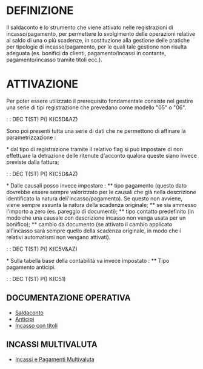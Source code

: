 # DEFINIZIONE

Il saldaconto è lo strumento che viene attivato nelle registrazioni di incasso/pagamento, per permettere lo svolgimento delle operazioni relative al saldo di una o più scadenze, in sostituzione alla gestione delle pratiche per tipologie di incasso/pagamento, per le quali tale gestione non risulta adeguata (es. bonifici da clienti, pagamento/incassi in contante, pagamento/incasso tramite titoli ecc.).

# ATTIVAZIONE
Per poter essere utilizzato il prerequisito fondamentale consiste nel gestire una serie di tipi registrazione che prevedano come modello "05" o "06".

 :  : DEC T(ST) P() K(C5D&AZ)

Sono poi presenti tutta una serie di dati che ne permettono di affinare la parametrizzazione : 

 \* dal tipo di registrazione tramite il relativo flag si può impostare di non effettuare la detrazione delle ritenute d'acconto qualora queste siano invece previste dalla fattura;

 :  : DEC T(ST) P() K(C5D&AZ)

 \* Dalle causali posso invece impostare : 
 \*\* tipo pagamento (questo dato dovrebbe essere sempre valorizzato per le causali che già nella descrizione identificato la natura dell'incasso/pagamento). Se questo non avviene, viene sempre assunta la natura della scadenza originale;
 \*\* se sia ammesso l'importo a zero (es. pareggio di documenti);
 \*\* tipo contatto predefinito (in modo che una causale con descrizione incasso non venga usata per un bonifico);
 \*\* cambio da documento (se attivato il cambio applicato all'incasso sarà sempre quello della scadenza originale, in modo che i relativi automatismi non vengano attivati).

 :  : DEC T(ST) P() K(C5V&AZ)

 \* Sulla tabella base della contabilità va invece impostato : 
 \*\* Tipo pagamento anticipi.

 :  : DEC T(ST) P() K(C51)

## DOCUMENTAZIONE OPERATIVA
- [Saldaconto](Sorgenti/DOC/OJ/PGM/C5RR11L)
- [Anticipi](Sorgenti/DOC_OPE/TA/B£AMO/C5D010_03)
- [Incasso con titoli](Sorgenti/DOC/OJ/PGM/C5RR11C)

## INCASSI MULTIVALUTA
- [Incassi e Pagamenti Multivaluta](Sorgenti/DOC/TA/B£AMO/C5D010_F)
